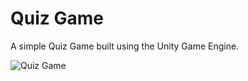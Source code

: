 # Quiz Game

A simple Quiz Game built using the Unity Game Engine.

![Quiz Game](https://cloud.githubusercontent.com/assets/3099626/20782476/2f342ac0-b7b2-11e6-81e9-9480b92efeec.png)
